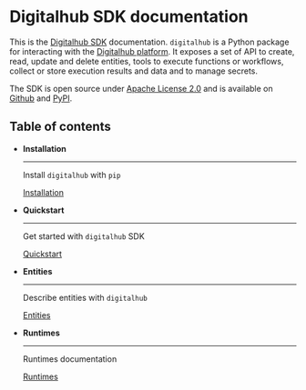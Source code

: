 # Digitalhub SDK documentation

This is the [Digitalhub SDK](https://github.com/scc-digitalhub/digitalhub-sdk) documentation.
`digitalhub` is a Python package for interacting with the [Digitalhub platform](https://scc-digitalhub.github.io/docs/). It exposes a set of API to create, read, update and delete entities, tools to execute functions or workflows, collect or store execution results and data and to manage secrets.

The SDK is open source under [Apache License 2.0](https://github.com/scc-digitalhub/digitalhub-sdk/blob/main/LICENSE) and is available on [Github](https://github.com/scc-digitalhub/digitalhub-sdk) and [PyPI](https://pypi.org/project/digitalhub/).

## Table of contents

<div class="grid cards" markdown>

- __Installation__

    ---

    Install `digitalhub` with `pip`

    [Installation](./install.md)

- __Quickstart__

    ---

    Get started with `digitalhub` SDK

    [Quickstart](./quickstart.md)

- __Entities__

    ---

    Describe entities with `digitalhub`

    [Entities](./objects/entities.md)

- __Runtimes__

    ---

    Runtimes documentation

    [Runtimes](./runtimes/runtimes.md)

<!-- - __API__

    ---

    API documentation

    [API](./api/api.md) -->

</div>
